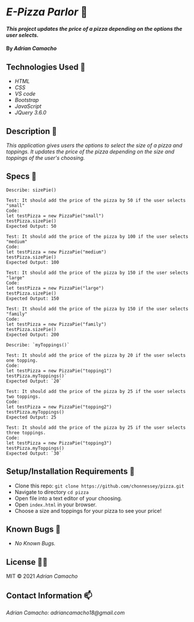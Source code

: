 # _E-Pizza Parlor_ :pizza:

#### _This project updates the price of a pizza depending on the options the user selects._


#### By _**Adrian Camacho**_

## Technologies Used :floppy_disk:

* _HTML_
* _CSS_
* _VS code_
* _Bootstrap_
* _JavaScript_
* _JQuery 3.6.0_

## Description :pencil:

_This application gives users the options to select the size of a pizza and toppings. It updates the price of the pizza depending on the size and toppings of the user's choosing._

## Specs :pushpin:
```
Describe: sizePie()

Test: It should add the price of the pizza by 50 if the user selects "small"
Code: 
let testPizza = new PizzaPie("small")
testPizza.sizePie()
Expected Output: 50

Test: It should add the price of the pizza by 100 if the user selects "medium"
Code: 
let testPizza = new PizzaPie("medium")
testPizza.sizePie()
Expected Output: 100

Test: It should add the price of the pizza by 150 if the user selects "large"
Code: 
let testPizza = new PizzaPie("large")
testPizza.sizePie()
Expected Output: 150

Test: It should add the price of the pizza by 150 if the user selects "family"
Code: 
let testPizza = new PizzaPie("family")
testPizza.sizePie()
Expected Output: 200

Describe: `myToppings()`

Test: It should add the price of the pizza by 20 if the user selects one topping.
Code: 
let testPizza = new PizzaPie("topping1")
testPizza.myToppings()`
Expected Output: `20`

Test: It should add the price of the pizza by 25 if the user selects two toppings.
Code: 
let testPizza = new PizzaPie("topping2")
testPizza.myToppings()
Expected Output: 25

Test: It should add the price of the pizza by 25 if the user selects three toppings.
Code: 
let testPizza = new PizzaPie("topping3")
testPizza.myToppings()
Expected Output: `30`
```


## Setup/Installation Requirements :triangular_ruler:

* Clone this repo: `git clone https://github.com/chonnessey/pizza.git`
* Navigate to directory `cd pizza`
* Open file into a text editor of your choosing.
* Open `index.html` in your browser.
* Choose a size and toppings for your pizza to see your price!


## Known Bugs :bug:

* _No Known Bugs._ 

## License :guardsman:

MIT &copy; 2021 _Adrian Camacho_

## Contact Information :mailbox:

_Adrian Camacho: adriancamacho18@gmail.com_